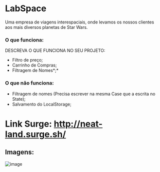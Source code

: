 # LabSpace
 Uma empresa de viagens interespaciais, onde levamos os nossos clientes aos mais diversos planetas de Star Wars.

### O que funciona:
DESCREVA O QUE FUNCIONA NO SEU PROJETO:
- Filtro de preço;
- Carrinho de Compras;
- Filtragem de Nomes*;*

### O que não funciona:
- Filtragem de nomes (Precisa escrever na mesma Case que a escrita no State);
- Salvamento do LocalStorage;

# Link Surge: http://neat-land.surge.sh/

## Imagens:
![image](https://user-images.githubusercontent.com/94694624/150697605-1d599163-4773-434b-889d-bbec48db9336.png)
